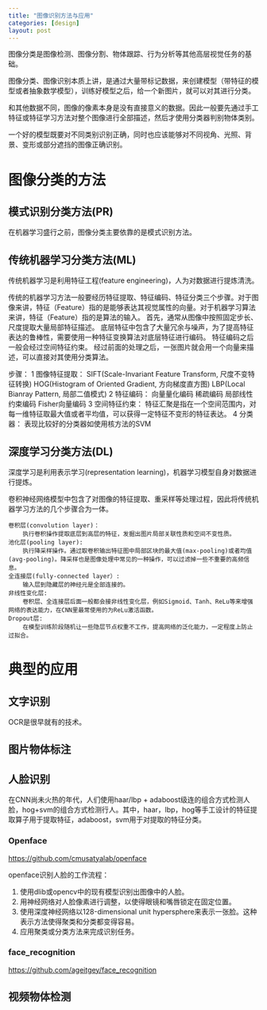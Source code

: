 ```yaml
---
title: "图像识别方法与应用"
categories: [design]
layout: post
---
```


图像分类是图像检测、图像分割、物体跟踪、行为分析等其他高层视觉任务的基础。

图像分类、图像识别本质上讲，是通过大量带标记数据，来创建模型（带特征的模型或者抽象数学模型），训练好模型之后，给一个新图片，就可以对其进行分类。

和其他数据不同，图像的像素本身是没有直接意义的数据。因此一般要先通过手工特征或特征学习方法对整个图像进行全部描述，然后才使用分类器判别物体类别。

一个好的模型既要对不同类别识别正确，同时也应该能够对不同视角、光照、背景、变形或部分遮挡的图像正确识别。

# 图像分类的方法

## 模式识别分类方法(PR)

在机器学习盛行之前，图像分类主要依靠的是模式识别方法。


## 传统机器学习分类方法(ML)

传统机器学习是利用特征工程(feature engineering)，人为对数据进行提炼清洗。

传统的机器学习方法一般要经历特征提取、特征编码、特征分类三个步骤。对于图像来讲，特征（Feature）指的是能够表达其视觉属性的向量。对于机器学习算法来讲，特征（Feature）指的是算法的输入。
首先，通常从图像中按照固定步长、尺度提取大量局部特征描述。
底层特征中包含了大量冗余与噪声，为了提高特征表达的鲁棒性，需要使用一种特征变换算法对底层特征进行编码。
特征编码之后一般会经过空间特征约束。
经过前面的处理之后，一张图片就会用一个向量来描述，可以直接对其使用分类算法。

步骤：
    1 图像特征提取：
        SIFT(Scale-Invariant Feature Transform, 尺度不变特征转换)
        HOG(Histogram of Oriented Gradient, 方向梯度直方图)
        LBP(Local Bianray Pattern, 局部二值模式)
    2 特征编码：
        向量量化编码
        稀疏编码
        局部线性约束编码
        Fisher向量编码
    3 空间特征约束：
        特征汇聚是指在一个空间范围内，对每一维特征取最大值或者平均值，可以获得一定特征不变形的特征表达。
    4 分类器：
        表现比较好的分类器如使用核方法的SVM

## 深度学习分类方法(DL)

深度学习是利用表示学习(representation learning)，机器学习模型自身对数据进行提炼。

卷积神经网络模型中包含了对图像的特征提取、重采样等处理过程，因此将传统机器学习方法的几个步骤合为一体。

    卷积层(convolution layer)：
        执行卷积操作提取底层到高层的特征，发掘出图片局部关联性质和空间不变性质。
    池化层(pooling layer):
        执行降采样操作。通过取卷积输出特征图中局部区块的最大值(max-pooling)或者均值(avg-pooling)。降采样也是图像处理中常见的一种操作，可以过滤掉一些不重要的高频信息。
    全连接层(fully-connected layer）:
        输入层到隐藏层的神经元是全部连接的。
    非线性变化层:
        卷积层、全连接层后面一般都会接非线性变化层，例如Sigmoid、Tanh、ReLu等来增强网络的表达能力，在CNN里最常使用的为ReLu激活函数。
    Dropout层:
        在模型训练阶段随机让一些隐层节点权重不工作，提高网络的泛化能力，一定程度上防止过拟合。



# 典型的应用

## 文字识别

OCR是很早就有的技术。


## 图片物体标注


## 人脸识别

在CNN尚未火热的年代，人们使用haar/lbp + adaboost级连的组合方式检测人脸，hog+svm的组合方式检测行人。其中，haar，lbp，hog等手工设计的特征提取算子用于提取特征，adaboost，svm用于对提取的特征分类。


### Openface

https://github.com/cmusatyalab/openface

openface识别人脸的工作流程：

1. 使用dlib或opencv中的现有模型识别出图像中的人脸。
2. 用神经网络对人脸像素进行调整，以使得眼镜和嘴唇锁定在固定位置。
3. 使用深度神经网络以128-dimensional unit hypersphere来表示一张脸。这种表示方法使得聚类和分类都变得容易。
4. 应用聚类或分类方法来完成识别任务。

### face_recognition

https://github.com/ageitgey/face_recognition


## 视频物体检测
